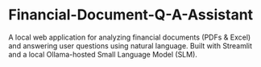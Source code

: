 # Financial-Document-Q-A-Assistant
A local web application for analyzing financial documents (PDFs &amp; Excel) and answering user questions using natural language. Built with Streamlit and a local Ollama-hosted Small Language Model (SLM).
